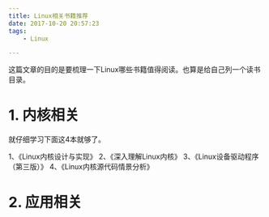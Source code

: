 ```yaml
---
title: Linux相关书籍推荐
date: 2017-10-20 20:57:23
tags:
	- Linux

---
```




这篇文章的目的是要梳理一下Linux哪些书籍值得阅读。也算是给自己列一个读书目录。

# 1. 内核相关

就仔细学习下面这4本就够了。

1、《Linux内核设计与实现》
2、《深入理解Linux内核》
3、《Linux设备驱动程序（第三版）》
4、《Linux内核源代码情景分析》



# 2. 应用相关

